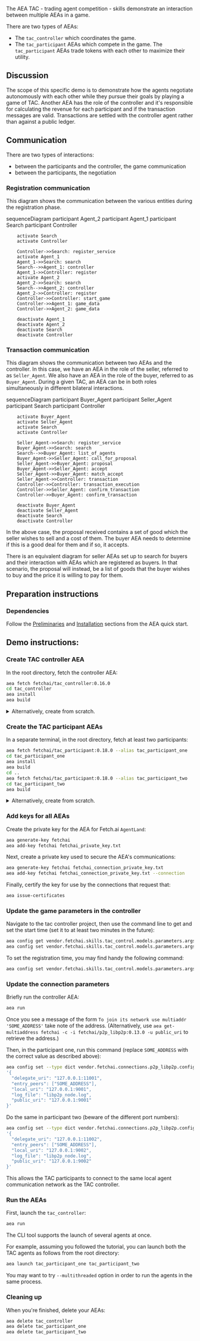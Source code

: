 The AEA TAC - trading agent competition - skills demonstrate an interaction between multiple AEAs in a game.

There are two types of AEAs:

* The `tac_controller` which coordinates the game.
* The `tac_participant` AEAs which compete in the game. The `tac_participant` AEAs trade tokens with each other to maximize their utility.

## Discussion

The scope of this specific demo is to demonstrate how the agents negotiate autonomously with each other while they pursue their goals by playing a game of TAC. Another AEA has the role of the controller and it's responsible for calculating the revenue for each participant and if the transaction messages are valid. Transactions are settled with the controller agent rather than against a public ledger.

## Communication

There are two types of interactions:
- between the participants and the controller, the game communication
- between the participants, the negotiation

### Registration communication

This diagram shows the communication between the various entities during the registration phase. 

<div class="mermaid">
    sequenceDiagram
        participant Agent_2
        participant Agent_1
        participant Search
        participant Controller
    
        activate Search
        activate Controller
        
        Controller->>Search: register_service
        activate Agent_1
        Agent_1->>Search: search
        Search-->>Agent_1: controller
        Agent_1->>Controller: register
        activate Agent_2
        Agent_2->>Search: search
        Search-->>Agent_2: controller
        Agent_2->>Controller: register
        Controller->>Controller: start_game
        Controller->>Agent_1: game_data
        Controller->>Agent_2: game_data
        
        deactivate Agent_1
        deactivate Agent_2
        deactivate Search
        deactivate Controller
</div>

### Transaction communication

This diagram shows the communication between two AEAs and the controller. In this case, we have an AEA in the role of the seller, referred to as `Seller_Agent`. We also have an AEA in the role of the buyer, referred to as `Buyer_Agent`. During a given TAC, an AEA can be in both roles simultaneously in different bilateral interactions.

<div class="mermaid">
    sequenceDiagram
        participant Buyer_Agent
        participant Seller_Agent
        participant Search
        participant Controller
    
        activate Buyer_Agent
        activate Seller_Agent
        activate Search
        activate Controller
        
        Seller_Agent->>Search: register_service
        Buyer_Agent->>Search: search
        Search-->>Buyer_Agent: list_of_agents
        Buyer_Agent->>Seller_Agent: call_for_proposal
        Seller_Agent->>Buyer_Agent: proposal
        Buyer_Agent->>Seller_Agent: accept
        Seller_Agent->>Buyer_Agent: match_accept
        Seller_Agent->>Controller: transaction
        Controller->>Controller: transaction_execution
        Controller->>Seller_Agent: confirm_transaction
        Controller->>Buyer_Agent: confirm_transaction
        
        deactivate Buyer_Agent
        deactivate Seller_Agent
        deactivate Search
        deactivate Controller

</div>

In the above case, the proposal received contains a set of good which the seller wishes to sell and a cost of them. The buyer AEA needs to determine if this is a good deal for them and if so, it accepts.

There is an equivalent diagram for seller AEAs set up to search for buyers and their interaction with AEAs which are registered as buyers. In that scenario, the proposal will instead, be a list of goods that the buyer wishes to buy and the price it is willing to pay for them.   


## Preparation instructions

### Dependencies

Follow the <a href="../quickstart/#preliminaries">Preliminaries</a> and <a href="../quickstart/#installation">Installation</a> sections from the AEA quick start.

## Demo instructions:

### Create TAC controller AEA

In the root directory, fetch the controller AEA:
``` bash
aea fetch fetchai/tac_controller:0.16.0
cd tac_controller
aea install
aea build
```

<details><summary>Alternatively, create from scratch.</summary>
<p>

The following steps create the controller from scratch:
``` bash
aea create tac_controller
cd tac_controller
aea add connection fetchai/p2p_libp2p:0.13.0
aea add connection fetchai/soef:0.14.0
aea add connection fetchai/ledger:0.11.0
aea add skill fetchai/tac_control:0.13.0
aea config set agent.default_connection fetchai/p2p_libp2p:0.13.0
aea config set agent.default_ledger fetchai
aea config set --type dict agent.default_routing \
'{
  "fetchai/oef_search:0.11.0": "fetchai/soef:0.14.0"
}'
aea install
aea build
```

</p>
</details>

### Create the TAC participant AEAs

In a separate terminal, in the root directory, fetch at least two participants:
``` bash
aea fetch fetchai/tac_participant:0.18.0 --alias tac_participant_one
cd tac_participant_one
aea install
aea build
cd ..
aea fetch fetchai/tac_participant:0.18.0 --alias tac_participant_two
cd tac_participant_two
aea build
```

<details><summary>Alternatively, create from scratch.</summary>
<p>

In a separate terminal, in the root directory, create at least two tac participant AEAs:
``` bash
aea create tac_participant_one
aea create tac_participant_two
```

Build participant one:
``` bash
cd tac_participant_one
aea add connection fetchai/p2p_libp2p:0.13.0
aea add connection fetchai/soef:0.14.0
aea add connection fetchai/ledger:0.11.0
aea add skill fetchai/tac_participation:0.14.0
aea add skill fetchai/tac_negotiation:0.16.0
aea config set agent.default_connection fetchai/p2p_libp2p:0.13.0
aea config set agent.default_ledger fetchai
aea config set --type dict agent.default_routing \
'{
  "fetchai/ledger_api:0.8.0": "fetchai/ledger:0.11.0",
  "fetchai/oef_search:0.11.0": "fetchai/soef:0.14.0"
}'
aea install
aea build
```

Then, build participant two:
``` bash
cd tac_participant_two
aea add connection fetchai/p2p_libp2p:0.13.0
aea add connection fetchai/soef:0.14.0
aea add connection fetchai/ledger:0.11.0
aea add skill fetchai/tac_participation:0.14.0
aea add skill fetchai/tac_negotiation:0.16.0
aea config set agent.default_connection fetchai/p2p_libp2p:0.13.0
aea config set agent.default_ledger fetchai
aea config set --type dict agent.default_routing \
'{
  "fetchai/ledger_api:0.8.0": "fetchai/ledger:0.11.0",
  "fetchai/oef_search:0.11.0": "fetchai/soef:0.14.0"
}'
aea install
aea build
```

</p>
</details>

### Add keys for all AEAs

Create the private key for the AEA for Fetch.ai `AgentLand`:
``` bash
aea generate-key fetchai
aea add-key fetchai fetchai_private_key.txt
```

Next, create a private key used to secure the AEA's communications:
``` bash
aea generate-key fetchai fetchai_connection_private_key.txt
aea add-key fetchai fetchai_connection_private_key.txt --connection
```

Finally, certify the key for use by the connections that request that:
``` bash
aea issue-certificates
```

### Update the game parameters in the controller

Navigate to the tac controller project, then use the command line to get and set the start time (set it to at least two minutes in the future):

``` bash
aea config get vendor.fetchai.skills.tac_control.models.parameters.args.registration_start_time
aea config set vendor.fetchai.skills.tac_control.models.parameters.args.registration_start_time '01 01 2020  00:01'
```

To set the registration time, you may find handy the following command:
``` bash
aea config set vendor.fetchai.skills.tac_control.models.parameters.args.registration_start_time "$(date -d "2 minutes" +'%d %m %Y %H:%M')"
```

### Update the connection parameters

Briefly run the controller AEA:

``` bash
aea run
```

Once you see a message of the form `To join its network use multiaddr 'SOME_ADDRESS'` take note of the address. (Alternatively, use `aea get-multiaddress fetchai -c -i fetchai/p2p_libp2p:0.13.0 -u public_uri` to retrieve the address.)

<!-- Then, update the configuration of the participants AEA's p2p connection by appending the following YAML text at the end of the `aea-config.yaml` file:

``` yaml
---
public_id: fetchai/p2p_libp2p:0.13.0
type: connection
config:
  delegate_uri: 127.0.0.1:11001
  entry_peers: ['SOME_ADDRESS']
  local_uri: 127.0.0.1:9001
  log_file: libp2p_node.log
  public_uri: 127.0.0.1:9001
```

``` yaml
---
public_id: fetchai/p2p_libp2p:0.13.0
type: connection
config:
  delegate_uri: 127.0.0.1:11002
  entry_peers: ['SOME_ADDRESS']
  local_uri: 127.0.0.1:9002
  log_file: libp2p_node.log
  public_uri: 127.0.0.1:9002
```

where `SOME_ADDRESS` is replaced with the appropriate value.
-->

Then, in the participant one, run this command (replace `SOME_ADDRESS` with the correct value as described above):
``` bash
aea config set --type dict vendor.fetchai.connections.p2p_libp2p.config \
'{
  "delegate_uri": "127.0.0.1:11001",
  "entry_peers": ["SOME_ADDRESS"],
  "local_uri": "127.0.0.1:9001",
  "log_file": "libp2p_node.log",
  "public_uri": "127.0.0.1:9001"
}'
```

Do the same in participant two (beware of the different port numbers):
``` bash
aea config set --type dict vendor.fetchai.connections.p2p_libp2p.config \
'{
  "delegate_uri": "127.0.0.1:11002",
  "entry_peers": ["SOME_ADDRESS"],
  "local_uri": "127.0.0.1:9002",
  "log_file": "libp2p_node.log",
  "public_uri": "127.0.0.1:9002"
}'
```

This allows the TAC participants to connect to the same local agent communication network as the TAC controller.


### Run the AEAs

First, launch the `tac_controller`:
``` bash
aea run
```

The CLI tool supports the launch of several agents
at once.

For example, assuming you followed the tutorial, you
can launch both the TAC agents as follows from the root directory:
``` bash
aea launch tac_participant_one tac_participant_two
```

You may want to try `--multithreaded`
option in order to run the agents
in the same process.

### Cleaning up

When you're finished, delete your AEAs:
``` bash
aea delete tac_controller
aea delete tac_participant_one
aea delete tac_participant_two
```
